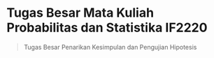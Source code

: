 # Tugas Besar Mata Kuliah Probabilitas dan Statistika IF2220
> Tugas Besar Penarikan Kesimpulan dan Pengujian Hipotesis

